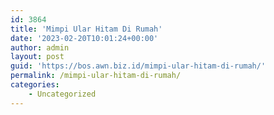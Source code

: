 ```yaml
---
id: 3864
title: 'Mimpi Ular Hitam Di Rumah'
date: '2023-02-20T10:01:24+00:00'
author: admin
layout: post
guid: 'https://bos.awn.biz.id/mimpi-ular-hitam-di-rumah/'
permalink: /mimpi-ular-hitam-di-rumah/
categories:
    - Uncategorized
---
```


